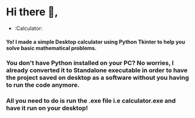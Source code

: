 # Hi there :wave:, 

- :Calculator:

#### Yo! I made a simple Desktop calculator using Python Tkinter to help you solve basic mathematical problems.
### You don't have Python installed on your PC? No worries, I already converted it to Standalone executable in order to have the project saved on desktop as a software without you having to run the code anymore.
### All you need to do is run the .exe file i.e calculator.exe and have it run on your desktop!

